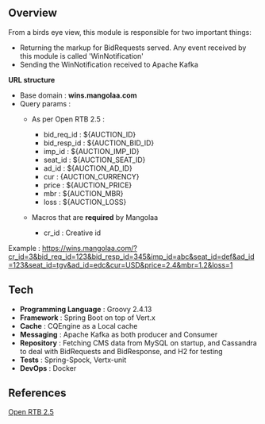 ## Overview ##

From a birds eye view, this module is responsible for two important things:

* Returning the markup for BidRequests served. Any event received by this module is called 'WinNotification'
* Sending the WinNotification received to Apache Kafka

**URL structure**

* Base domain : **wins.mangolaa.com**
* Query params : 
   * As per Open RTB 2.5 : 
      * bid_req_id : ${AUCTION_ID} 
      * bid_resp_id : ${AUCTION_BID_ID}  
      * imp_id : ${AUCTION_IMP_ID} 
      * seat_id : ${AUCTION_SEAT_ID} 
      * ad_id : ${AUCTION_AD_ID} 
      * cur : {AUCTION_CURRENCY} 
      * price : ${AUCTION_PRICE}
      * mbr : ${AUCTION_MBR}
      * loss : ${AUCTION_LOSS} 

   * Macros that are **required** by Mangolaa
      * cr_id : Creative id 

      


Example : 
https://wins.mangolaa.com/?cr_id=3&bid_req_id=123&bid_resp_id=345&imp_id=abc&seat_id=def&ad_id=123&seat_id=tgv&ad_id=edc&cur=USD&price=2.4&mbr=1.2&loss=1


## Tech ##
* **Programming Language** : Groovy 2.4.13
* **Framework** : Spring Boot on top of Vert.x
* **Cache** : CQEngine as a Local cache
* **Messaging** : Apache Kafka as both producer and Consumer
* **Repository** : Fetching CMS data from MySQL on startup, and Cassandra to deal with BidRequests and BidResponse, and H2 for testing
* **Tests** : Spring-Spock, Vertx-unit
* **DevOps** : Docker


## References ##

[Open RTB 2.5](https://www.iab.com/wp-content/uploads/2016/03/OpenRTB-API-Specification-Version-2-5-FINAL.pdf)